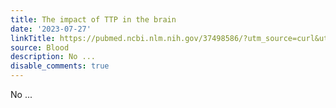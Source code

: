 ```yaml
---
title: The impact of TTP in the brain
date: '2023-07-27'
linkTitle: https://pubmed.ncbi.nlm.nih.gov/37498586/?utm_source=curl&utm_medium=rss&utm_campaign=journals&utm_content=7603509&fc=None&ff=20230727180749&v=2.17.9.post6+86293ac
source: Blood
description: No ...
disable_comments: true
---
```

No ...